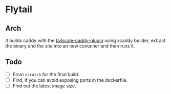 # Flytail

## Arch
It builds caddy with the [tailscale-caddy-plugin](https://github.com/tailscale/caddy-tailscale) using xcaddy builder,
extract the binary and the site into an new container and then runs it.

## Todo
- [ ] From `scratch` for the final build.
- [ ] Find, if you can avoid exposing ports in the dockerfile.
- [ ] Find out the latest image size.
